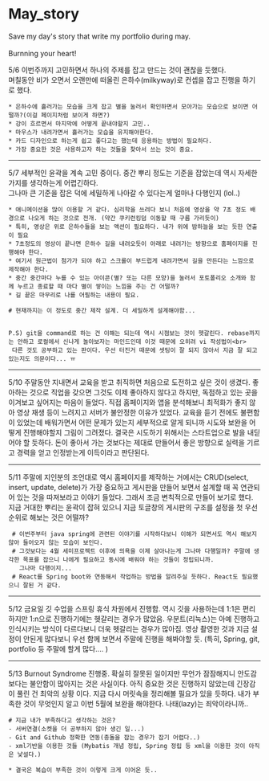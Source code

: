 # May_story
Save my day's story that write my portfolio during may.<br>\
Burnning your heart!

5/6 이번주까지 고민하면서 하나의 주제를 잡고 만드는 것이 괜찮을 듯했다.<br>
    며칠동안 비가 오면서 오랜만에 떠올린 은하수(milkyway)로
    컨셉을 잡고 진행을 하기로 했다.
    
    
    * 은하수에 흘러가는 모습을 크게 잡고 별을 눌러서 확인하면서 모아가는 모습으로 보이면 어떨까?(이걸 페이지처럼 보이게 하면?)
    * 강이 흐르면서 마지막에 어떻게 끝내야할지 고민..
    * 마우스가 내려가면서 흘러가는 모습을 유지해야한다.
    * 카드 디자인으로 하는게 쉽고 좋다고는 했는데 응용하는 방법이 필요하다.
    * 가장 중요한 것은 사용하고자 하는 것들을 찾아서 쓰는 것이 중요.
-----------------------------------------------------------------------------------------------------------------

5/7 세부적인 윤곽을 계속 고민 중이다. 중간 뿌리 정도는 기준을 잡았는데 역시 자세한 가지를 생각하는게 어렵긴하다.<br>
    그나마 큰 기준을 잡은 덕에 세밀하게 나아갈 수 있다는게 얼마나 다행인지 (lol..)
    
    * 애니메이션을 많이 이용할 거 같다. 심리학을 쓰려다 보니 처음에 영상을 약 7초 정도 배경으로 나오게 하는 것으로 전개. (약간 쿠키런킹덤 이동할 때 구름 가리듯이)
    * 특히, 영상은 위로 은하수들을 보는 액션이 필요하다. 내가 위에 밤하늘을 보는 듯한 연출이 필요
    * 7초정도의 영상이 끝나면 은하수 길을 내려오듯이 아래로 내려가는 방향으로 홈페이지를 진행해야 한다.
    * 여기서 원근법이 첨가가 되야 하고 스크롤이 부드럽게 내려가면서 길을 만든다는 느낌으로 제작해야 한다.
    * 중간 중간마다 누를 수 있는 아이콘(별? 또는 다른 모양)을 눌러서 포토폴리오 소개와 함께 누르고 종료할 때 마다 별이 쌓이는 느낌을 주는 건 어떨까?
    * 길 끝은 마무리로 나를 어필하는 내용이 필요.
    
    # 현재까지는 이 정도로 중간 제작 설계. 더 세밀하게 설계해야함...
    
    
    P.S) git을 command로 하는 건 이해는 되는데 역시 시점보는 것이 헷갈린다. rebase까지는 안하고 로컬에서 신나게 놀아보자는 마인드인데 이것 때문에 오히려 vi 작성법이<br>
     다른 것도 공부하고 있는 판이다. 우선 터진거 때문에 셋팅이 잘 되지 않아서 지금 잘 되고 있는지도 의문이다... ㅠ
     
--------------------------------------------------------------------------------------------------------------------

5/10 주말동안 지내면서 교육을 받고 취직하면 처음으로 도전하고 싶은 것이 생겼다. 좋아하는 것으로 직업을 갖으면 그것도 이제 좋아하지 않다고 하지만, 독점하고 있는 곳을 
     이겨보고 싶어지는 마음이 들었다. 직접 홈페이지와 앱을 분석해보니 최적화가 좋지 않아 영상 재생 등이 느려지고 서버가 불안정한 이유가 있었다. 교육을 듣기 전에도 불편함이
     있었는데 배워가면서 어떤 문제가 있는지 세부적으로 알게 되니까 시도와 보완을 어떻게 진행해야할지 그림이 그려졌다. 결국은 시도하기 위해서는 스타트업으로 발을 내딛어야
     할 듯하다. 돈이 좋아서 가는 것보다는 제대로 만들어서 좋은 방향으로 실력을 기르고 경력을 얻고 인정받는게 이득이라고 판단된다.
     
---------------------------------------------------------------------------------------------------------------------

5/11 주말에 지인분의 조언대로 역시 홈페이지를 제작하는 거에서는 CRUD(select, insert, update, delete)가 가장 중요하고 게시판을 만들어 보면서 설계할 때 꼭 연관되어 있는
     것을 따져보라고 이야기 들었다. 그래서 조금 변칙적으로 만들어 보기로 했다. 지금 거대한 뿌리는 윤곽이 잡혀 있으니 지금 토글창의 게시판의 구조를 설정을 첫 우선순위로
     해보는 것은 어떨까?
     
     # 이번주부터 java spring에 관련된 이야기를 시작하다보니 이해가 되면서도 역시 해보지 않아 들어오지 않는 모습이 보인다. 
     # 그것보다는 4월 세미프로젝트 이후에 의욕을 이제 살아나는게 그나마 다행일까? 주말에 생각한 목표를 잡으니 나에게 필요하고 동시에 배워야 하는 것들이 정립되니까.
       그나마 다행이지...
     # React를 Spring boot와 연동해서 작업하는 방법을 알려주실 듯하다. React도 필요했으니 잘된 거 같다.

---------------------------------------------------------------------------------------------------------------------------

5/12 금요일 깃 수업을 스프링 휴식 차원에서 진행함. 역시 깃을 사용하는데 1:1은 편리하지만 1:n으로 진행하기에는 헷갈리는 경우가 많았음. 우분트(리눅스)는 아예 진행하고 인식시키는
     방식이 다르다보니 더욱 헷갈리는 경우가 많아짐. 영상 촬영한 것과 지금 설정이 안된게 많다보니 우선 함께 보면서 주말에 진행을 해봐야할 듯. (특히, Spring, git, portfolio 등 주말에
     할게 많다.... )
     
---------------------------------------------------------------------------------------------------------------------------

5/13 Burnout Syndrome 진행중. 확실히 잘못된 일이지만 무언가 잠잠해지니 안도감보다는 불안함이 많아지는 것은 사실이다. 아직 중요한 것은 진행하지 않았는데 긴장감이 풀린 건 최악의 상황      이다. 지금 다시 머릿속을 정리해볼 필요가 있을 듯하다. 내가 부족한 것이 무엇인지 알고 이번 5월에 보완을 해야한다. 나태(lazy)는 죄악이라니까.. 

    # 지금 내가 부족하다고 생각하는 것은?
    - 서버연결(소켓을 더 공부하지 않아 생긴 일...)
    - Git and Github 정확한 연동(충돌을 잡는 경우가 잡기 어렵다..)
    - xml기반을 이용한 것들 (Mybatis 개념 정립, Spring 정립 등 xml을 이용한 것이 아직은 낯설다.)

    * 결국은 복습이 부족한 것이 이렇게 크게 이어온 듯..
